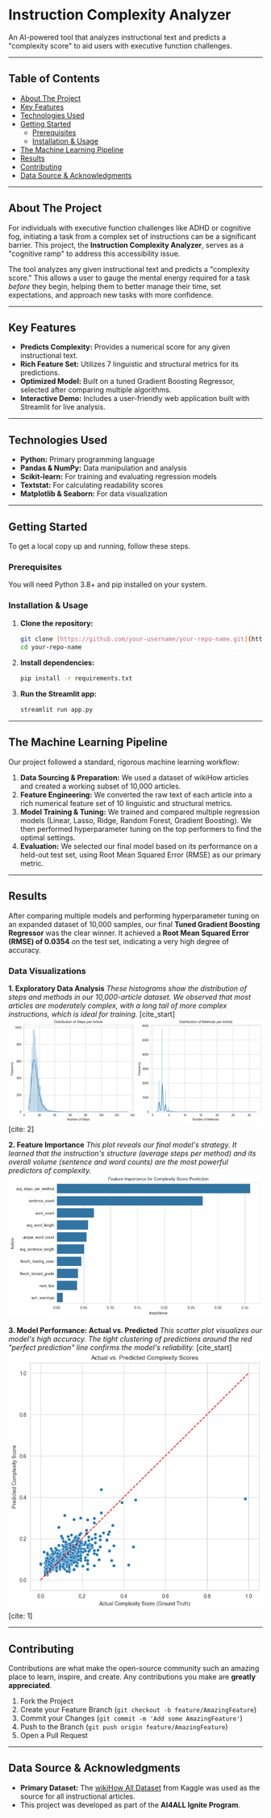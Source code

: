 # Instruction Complexity Analyzer

An AI-powered tool that analyzes instructional text and predicts a "complexity score" to aid users with executive function challenges.

---

## Table of Contents

* [About The Project](#about-the-project)
* [Key Features](#key-features)
* [Technologies Used](#technologies-used)
* [Getting Started](#getting-started)
  * [Prerequisites](#prerequisites)
  * [Installation & Usage](#installation--usage)
* [The Machine Learning Pipeline](#the-machine-learning-pipeline)
* [Results](#results)
* [Contributing](#contributing)
* [Data Source & Acknowledgments](#data-source--acknowledgments)

---

## About The Project

For individuals with executive function challenges like ADHD or cognitive fog, initiating a task from a complex set of instructions can be a significant barrier. This project, the **Instruction Complexity Analyzer**, serves as a "cognitive ramp" to address this accessibility issue.

The tool analyzes any given instructional text and predicts a "complexity score." This allows a user to gauge the mental energy required for a task *before* they begin, helping them to better manage their time, set expectations, and approach new tasks with more confidence.

---

## Key Features

* **Predicts Complexity:** Provides a numerical score for any given instructional text.
* **Rich Feature Set:** Utilizes 7 linguistic and structural metrics for its predictions.
* **Optimized Model:** Built on a tuned Gradient Boosting Regressor, selected after comparing multiple algorithms.
* **Interactive Demo:** Includes a user-friendly web application built with Streamlit for live analysis.

---

## Technologies Used

* **Python:** Primary programming language
* **Pandas & NumPy:** Data manipulation and analysis
* **Scikit-learn:** For training and evaluating regression models
* **Textstat:** For calculating readability scores
* **Matplotlib & Seaborn:** For data visualization

---

## Getting Started

To get a local copy up and running, follow these steps.

### Prerequisites

You will need Python 3.8+ and pip installed on your system.

### Installation & Usage

1.  **Clone the repository:**
    ```bash
    git clone [https://github.com/your-username/your-repo-name.git](https://github.com/your-username/your-repo-name.git)
    cd your-repo-name
    ```
2.  **Install dependencies:**
    ```bash
    pip install -r requirements.txt
    ```
3.  **Run the Streamlit app:**
    ```bash
    streamlit run app.py
    ```

---

## The Machine Learning Pipeline

Our project followed a standard, rigorous machine learning workflow:

1.  **Data Sourcing & Preparation:** We used a dataset of wikiHow articles and created a working subset of 10,000 articles.
2.  **Feature Engineering:** We converted the raw text of each article into a rich numerical feature set of 10 linguistic and structural metrics.
3.  **Model Training & Tuning:** We trained and compared multiple regression models (Linear, Lasso, Ridge, Random Forest, Gradient Boosting). We then performed hyperparameter tuning on the top performers to find the optimal settings.
4.  **Evaluation:** We selected our final model based on its performance on a held-out test set, using Root Mean Squared Error (RMSE) as our primary metric.

---

## Results

After comparing multiple models and performing hyperparameter tuning on an expanded dataset of 10,000 samples, our final **Tuned Gradient Boosting Regressor** was the clear winner. It achieved a **Root Mean Squared Error (RMSE) of 0.0354** on the test set, indicating a very high degree of accuracy.

### Data Visualizations

**1. Exploratory Data Analysis**
*These histograms show the distribution of steps and methods in our 10,000-article dataset. We observed that most articles are moderately complex, with a long tail of more complex instructions, which is ideal for training.*
[cite_start]![EDA Histograms](images/exploratory_data_analysis.png) [cite: 2]

**2. Feature Importance**
*This plot reveals our final model's strategy. It learned that the instruction's structure (average steps per method) and its overall volume (sentence and word counts) are the most powerful predictors of complexity.*
![Feature Importance Plot](images/GB_feature_importance_plot.png)

**3. Model Performance: Actual vs. Predicted**
*This scatter plot visualizes our model's high accuracy. The tight clustering of predictions around the red "perfect prediction" line confirms the model's reliability.*
[cite_start]![Actual vs. Predicted Plot](images/GB_actual_vs_predicted_complexity_scores.png) [cite: 1]

---

## Contributing

Contributions are what make the open-source community such an amazing place to learn, inspire, and create. Any contributions you make are **greatly appreciated**.

1.  Fork the Project
2.  Create your Feature Branch (`git checkout -b feature/AmazingFeature`)
3.  Commit your Changes (`git commit -m 'Add some AmazingFeature'`)
4.  Push to the Branch (`git push origin feature/AmazingFeature`)
5.  Open a Pull Request

---

## Data Source & Acknowledgments

* **Primary Dataset:** The [wikiHow All Dataset](https://www.kaggle.com/datasets/aniketsharma00411/wikihow-raw-data/data) from Kaggle was used as the source for all instructional articles.
* This project was developed as part of the **AI4ALL Ignite Program**.